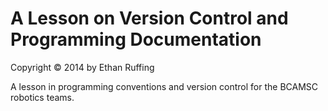 A Lesson on Version Control and Programming Documentation
=========================================================
Copyright &copy; 2014 by Ethan Ruffing

A lesson in programming conventions and version control for the BCAMSC robotics
teams.
